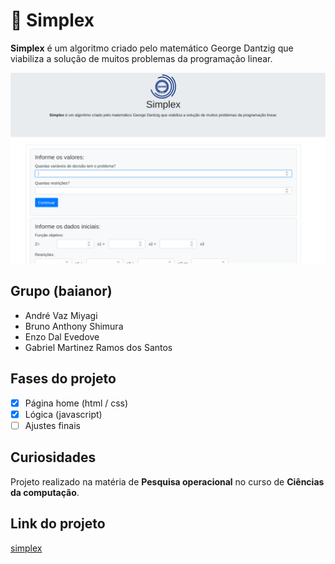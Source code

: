  📖 Simplex
==================

**Simplex**  é um algoritmo criado pelo matemático George Dantzig que viabiliza a solução de muitos problemas da programação linear.

![magem](https://raw.githubusercontent.com/BrunoShimura/Simplex/master/simplex.png)

Grupo (baianor)
------------------------------

- André Vaz Miyagi
- Bruno Anthony Shimura
- Enzo Dal Evedove
- Gabriel Martinez Ramos dos Santos

Fases do projeto
---------------------------------

- [x] Página home (html / css)
- [X] Lógica (javascript)
- [ ] Ajustes finais

Curiosidades
----------------------------------

Projeto realizado na matéria de **Pesquisa operacional** no curso de **Ciências da computação**.

Link do projeto
---------------------------------

[simplex](https://simplex-three.now.sh/) 

